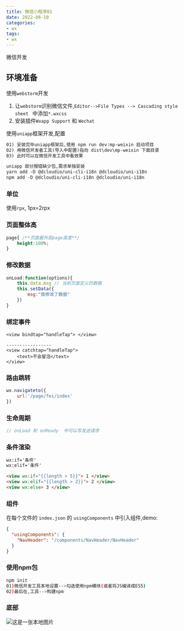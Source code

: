 ```yaml
---
title: 微信小程序01
date: 2022-08-10
categories: 
- wx
tags:
- wx
---
```

微信开发

<!-- more -->

## 环境准备

使用`webstorm`开发

1. 让`webstorm`识别微信文件,`Editor-->File Types --> Cascading style sheet ` 中添加`*.wxcss`
2. 安装插件`Wxapp Support` 和 `Wechat`

 使用`uniapp`框架开发,配置

```html
01) 安装完毕uniapp框架后,使用 npm run dev:mp-weixin 启动项目
02) 用微信开发者工具(导入中配置)指向 dist\dev\mp-weixin 下面目录
03) 此时可以在微信开发工具中看效果

uniapp 部分报错缺少包,需求单独安装
yarn add -D @dcloudio/uni-cli-i18n @dcloudio/uni-i18n
npm add -D @dcloudio/uni-cli-i18n @dcloudio/uni-i18n
```



### 单位

使用`rpx`, 1px=2rpx

### 页面整体高

```css
page{ /**页面最外层page高度**/
    height:100%;
}
```

### 修改数据

```javascript
onLoad:function(options){
    this.data.msg // 当前页面定义的数据
    this.setData({
        msg:"我修改了数据"
    })
}
```

### 绑定事件

```htaccess
<view bindtap="handleTap"> </view>

-----------------
<view catchtap="handleTap"> 
	<text>不会冒泡</text>
</view>
```

### 路由跳转

```javascript
wx.navigateto({
    url:'/page/fei/index'
})
```

### 生命周期

```javascript
// onLoad 和 onReady  中可以写发送请求
```

### 条件渲染

```html
wx:if='条件'
wx:elif='条件'

<view wx:if="{{length > 5}}"> 1 </view>
<view wx:elif="{{length > 2}}"> 2 </view>
<view wx:else> 3 </view>


```

### 组件

在每个文件的 `index.json` 的 `usingComponents` 中引入组件,demo:

```json
{
  "usingComponents": {
    "NavHeader": "/components/NavHeader/NavHeader"
  }
}
```

### 使用npm包

```bash
npm init
01)微信开发工具本地设置-->勾选使用npm模块(或者将JS编译成ES5)
02)最后在,工具-->构建npm
```



### 底部

![这是一张本地图片](/img/linux/root_passwd.png "这是一张本地图片")



















